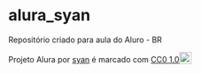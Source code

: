 # alura_syan
Repositório criado para aula do Aluro - BR


<p xmlns:cc="http://creativecommons.org/ns#" xmlns:dct="http://purl.org/dc/terms/"><span property="dct:title">Projeto Alura</span> por <a rel="cc:attributionURL dct:creator" property="cc:attributionName" href="https://github.com/Keast09">syan</a> é marcado com <a href="https://creativecommons.org/publicdomain/zero/1.0/?ref=chooser-v1" target="_blank" rel="license noopener noreferrer" style="display:inline-block;" >CC0 1.0<img style="altura:22px!importante; margem-esquerda: 3px; vertical-align:text-bottom;" src="https://mirrors.creativecommons.org/presskit/icons/cc.svg?ref=chooser-v1" alt=""><img style="height:22px!important; margem-esquerda: 3px; vertical-align:text-bottom;" src="https://mirrors.creativecommons.org/presskit/icons/zero.svg?ref=chooser-v1" alt=""></a></p>
